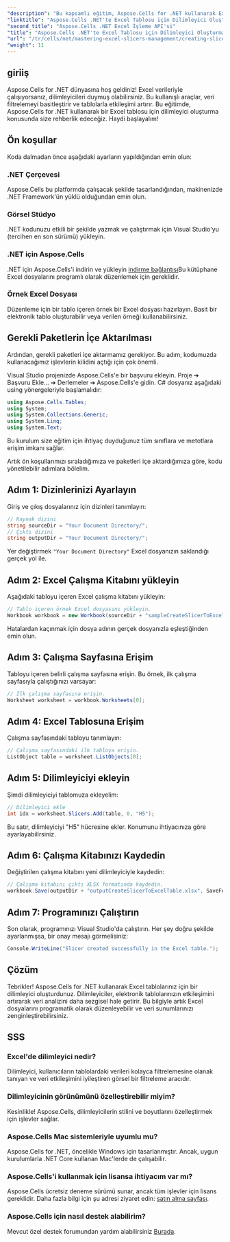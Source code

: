 ```yaml
---
"description": "Bu kapsamlı eğitim, Aspose.Cells for .NET kullanarak Excel tabloları için dilimleyiciler oluşturma sürecinde size rehberlik eder. Ortamınızı nasıl kuracağınızı, bir Excel çalışma kitabı nasıl yükleyeceğinizi ve veri analizi yeteneklerinizi geliştirmek için etkileşimli dilimleyiciler nasıl ekleyeceğinizi öğrenin."
"linktitle": "Aspose.Cells .NET'te Excel Tablosu için Dilimleyici Oluşturma"
"second_title": "Aspose.Cells .NET Excel İşleme API'si"
"title": "Aspose.Cells .NET'te Excel Tablosu için Dilimleyici Oluşturma"
"url": "/tr/cells/net/mastering-excel-slicers-management/creating-slicer-for-excel-table/"
"weight": 11
---
```


## giriiş

Aspose.Cells for .NET dünyasına hoş geldiniz! Excel verileriyle çalışıyorsanız, dilimleyicileri duymuş olabilirsiniz. Bu kullanışlı araçlar, veri filtrelemeyi basitleştirir ve tablolarla etkileşimi artırır. Bu eğitimde, Aspose.Cells for .NET kullanarak bir Excel tablosu için dilimleyici oluşturma konusunda size rehberlik edeceğiz. Haydi başlayalım!

## Ön koşullar

Koda dalmadan önce aşağıdaki ayarların yapıldığından emin olun:

### .NET Çerçevesi
Aspose.Cells bu platformda çalışacak şekilde tasarlandığından, makinenizde .NET Framework'ün yüklü olduğundan emin olun.

### Görsel Stüdyo
.NET kodunuzu etkili bir şekilde yazmak ve çalıştırmak için Visual Studio'yu (tercihen en son sürümü) yükleyin.

### .NET için Aspose.Cells
.NET için Aspose.Cells'i indirin ve yükleyin [indirme bağlantısı](https://releases.aspose.com/cells/net/)Bu kütüphane Excel dosyalarını programlı olarak düzenlemek için gereklidir.

### Örnek Excel Dosyası
Düzenleme için bir tablo içeren örnek bir Excel dosyası hazırlayın. Basit bir elektronik tablo oluşturabilir veya verilen örneği kullanabilirsiniz.

## Gerekli Paketlerin İçe Aktarılması

Ardından, gerekli paketleri içe aktarmamız gerekiyor. Bu adım, kodumuzda kullanacağımız işlevlerin kilidini açtığı için çok önemli.

Visual Studio projenizde Aspose.Cells'e bir başvuru ekleyin. Proje ➔ Başvuru Ekle... ➔ Derlemeler ➔ Aspose.Cells'e gidin. C# dosyanız aşağıdaki using yönergeleriyle başlamalıdır:

```csharp
using Aspose.Cells.Tables;
using System;
using System.Collections.Generic;
using System.Linq;
using System.Text;
```

Bu kurulum size eğitim için ihtiyaç duyduğunuz tüm sınıflara ve metotlara erişim imkanı sağlar.

Artık ön koşullarımızı sıraladığımıza ve paketleri içe aktardığımıza göre, kodu yönetilebilir adımlara bölelim.

## Adım 1: Dizinlerinizi Ayarlayın

Giriş ve çıkış dosyalarınız için dizinleri tanımlayın:

```csharp
// Kaynak dizini
string sourceDir = "Your Document Directory/";
// Çıktı dizini
string outputDir = "Your Document Directory/";
```

Yer değiştirmek `"Your Document Directory"` Excel dosyanızın saklandığı gerçek yol ile.

## Adım 2: Excel Çalışma Kitabını yükleyin

Aşağıdaki tabloyu içeren Excel çalışma kitabını yükleyin:

```csharp
// Tablo içeren örnek Excel dosyasını yükleyin.
Workbook workbook = new Workbook(sourceDir + "sampleCreateSlicerToExcelTable.xlsx");
```

Hatalardan kaçınmak için dosya adının gerçek dosyanızla eşleştiğinden emin olun.

## Adım 3: Çalışma Sayfasına Erişim

Tabloyu içeren belirli çalışma sayfasına erişin. Bu örnek, ilk çalışma sayfasıyla çalıştığınızı varsayar:

```csharp
// İlk çalışma sayfasına erişin.
Worksheet worksheet = workbook.Worksheets[0];
```

## Adım 4: Excel Tablosuna Erişim

Çalışma sayfasındaki tabloyu tanımlayın:

```csharp
// Çalışma sayfasındaki ilk tabloya erişin.
ListObject table = worksheet.ListObjects[0];
```

## Adım 5: Dilimleyiciyi ekleyin

Şimdi dilimleyiciyi tablomuza ekleyelim:

```csharp
// Dilimleyici ekle
int idx = worksheet.Slicers.Add(table, 0, "H5");
```

Bu satır, dilimleyiciyi "H5" hücresine ekler. Konumunu ihtiyacınıza göre ayarlayabilirsiniz.

## Adım 6: Çalışma Kitabınızı Kaydedin

Değiştirilen çalışma kitabını yeni dilimleyiciyle kaydedin:

```csharp
// Çalışma kitabını çıktı XLSX formatında kaydedin.
workbook.Save(outputDir + "outputCreateSlicerToExcelTable.xlsx", SaveFormat.Xlsx);
```

## Adım 7: Programınızı Çalıştırın

Son olarak, programınızı Visual Studio'da çalıştırın. Her şey doğru şekilde ayarlanmışsa, bir onay mesajı görmelisiniz:

```csharp
Console.WriteLine("Slicer created successfully in the Excel table.");
```

## Çözüm

Tebrikler! Aspose.Cells for .NET kullanarak Excel tablolarınız için bir dilimleyici oluşturdunuz. Dilimleyiciler, elektronik tablolarınızın etkileşimini artırarak veri analizini daha sezgisel hale getirir. Bu bilgiyle artık Excel dosyalarını programatik olarak düzenleyebilir ve veri sunumlarınızı zenginleştirebilirsiniz.

## SSS

### Excel'de dilimleyici nedir?
Dilimleyici, kullanıcıların tablolardaki verileri kolayca filtrelemesine olanak tanıyan ve veri etkileşimini iyileştiren görsel bir filtreleme aracıdır.

### Dilimleyicinin görünümünü özelleştirebilir miyim?
Kesinlikle! Aspose.Cells, dilimleyicilerin stilini ve boyutlarını özelleştirmek için işlevler sağlar.

### Aspose.Cells Mac sistemleriyle uyumlu mu?
Aspose.Cells for .NET, öncelikle Windows için tasarlanmıştır. Ancak, uygun kurulumlarla .NET Core kullanan Mac'lerde de çalışabilir.

### Aspose.Cells'i kullanmak için lisansa ihtiyacım var mı?
Aspose.Cells ücretsiz deneme sürümü sunar, ancak tüm işlevler için lisans gereklidir. Daha fazla bilgi için şu adresi ziyaret edin: [satın alma sayfası](https://purchase.aspose.com/buy).

### Aspose.Cells için nasıl destek alabilirim?
Mevcut özel destek forumundan yardım alabilirsiniz [Burada](https://forum.aspose.com/c/cells/9).